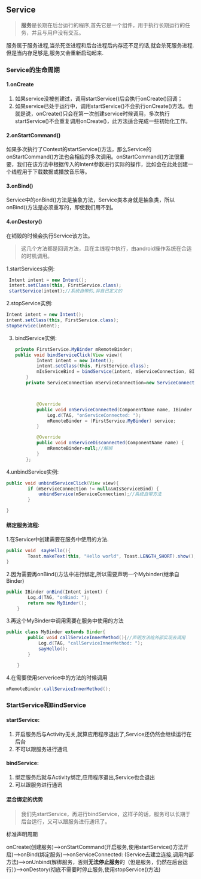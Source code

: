 ## Service

> **服务**是长期在后台运行的程序,首先它是一个组件，用于执行长期运行的任务，并且与用户没有交互。

服务属于服务进程,当杀死空进程和后台进程后内存还不足的话,就会杀死服务进程.但是当内存足够是,服务又会重新启动起来.

### Service的生命周期

#### **1.onCreate**

1. 如果service没被创建过，调用startService()后会执行onCreate()回调；
2. 如果service已处于运行中，调用startService()不会执行onCreate()方法。也就是说，onCreate()只会在第一次创建service时候调用，多次执行startService()不会重复调用onCreate()，此方法适合完成一些初始化工作。

#### **2.onStartCommand()**

 如果多次执行了Context的startService()方法，那么Service的onStartCommand()方法也会相应的多次调用。onStartCommand()方法很重要，我们在该方法中根据传入的Intent参数进行实际的操作，比如会在此处创建一个线程用于下载数据或播放音乐等。

#### 3.**onBind()**

Service中的onBind()方法是抽象方法，Service类本身就是抽象类，所以onBind()方法是必须重写的，即使我们用不到。

#### 4.**onDestory()**

在销毁的时候会执行Service该方法。

> 这几个方法都是回调方法，且在主线程中执行，由android操作系统在合适的时机调用。

1.startServices实例:

```java
 Intent intent = new Intent();
 intent.setClass(this, FirstService.class);
 startService(intent);//系统自带的,非自己定义的
```

2.stopService实例:

```java
Intent intent = new Intent();
intent.setClass(this, FirstService.class);
stopService(intent);
```

3. bindService实例:

   ```java
   private FirstService.MyBinder mRemoteBinder;
   public void bindServiceClick(View view){
           Intent intent = new Intent();
           intent.setClass(this, FirstService.class);
           mIsServiceBind = bindService(intent, mServiceConnection, BIND_AUTO_CREATE);
       }
       private ServiceConnection mServiceConnection=new ServiceConnection() {
   
   
   
           @Override
           public void onServiceConnected(ComponentName name, IBinder service) {
               Log.d(TAG, "onServiceConnected: ");
               mRemoteBinder = (FirstService.MyBinder) service;
           }
   
           @Override
           public void onServiceDisconnected(ComponentName name) {
               mRemoteBinder=null;//解绑
           }
       };
   ```

   

4.unbindService实例:

```java
public void unbindServiceClick(View view){
        if (mServiceConnection != null&&mIsServiceBind) {
            unbindService(mServiceConnection);//系统自带方法
        }

}
```

#### 绑定服务流程:

1.在Service中创建需要在服务中使用的方法.

```java
public void  sayHello(){
        Toast.makeText(this, "Hello world", Toast.LENGTH_SHORT).show();
}
```

2.因为需要再onBind()方法中进行绑定,所以需要声明一个Mybinder(继承自Binder)

```java
public IBinder onBind(Intent intent) {
        Log.d(TAG, "onBind: ");
        return new MyBinder();
    }
```

3.再这个MyBinder中调用需要在服务中使用的方法

```java
public class MyBinder extends Binder{
        public void callServiceInnerMethod(){//声明方法给外部实现去调用
            Log.d(TAG, "callServiceInnerMethod: ");
            sayHello();
        }

    }
```

4.在需要使用serverice中的方法的时候调用

```java
mRemoteBinder.callServiceInnerMethod();
```

### StartService和BindService

#### startService:

1. 开启服务后与Activity无关,就算应用程序退出了,Service还仍然会继续运行在后台
2. 不可以跟服务进行通讯

#### bindService:

1. 绑定服务后就与Activity绑定,应用程序退出,Service也会退出
2. 可以跟服务进行通讯

#### 混合绑定的优势

> 我们先startService，再进行bindService，这样子的话，服务可以长期于后台运行，又可以跟服务进行通讯了。

标准声明周期

onCreate(创建服务)——>onStartCommand(开启服务,使用startService()方法开启)——>onBind(绑定服务)——>onServiceConnected: (Service去建立连接,调用内部方法)——>onUnbind(解绑服务，否则**无法停止服务**的（但是服务，仍然在后台运行）)——>onDestory(彻底不需要时停止服务,使用stopService()方法)







